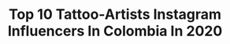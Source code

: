 ---
title: Top 10 Tattoo-Artists Instagram Influencers In Colombia In 2020
description: >-
  Find top tattoo-artists Instagram influencers in Colombia in 2020. Most popular hashtags: #tattooed #tattooartist #wolftattoo #blackandgrey.
platform: Instagram
profiles:
  - username: "sophie_suicide"
    fullname: >-
      Sophie Suicide 💋
    location: "Colombia"
    followers: 53582
    engagement: 225
    commentsToLikes: 0.094616
    id: ck5hgf21t2fj70i116egb4wh2
    verified: false
    hashtags: "#paintingaselfportraitchallenge"
  - username: "davidmention"
    fullname: >-
      Juan David Rendón
    location: "Colombia"
    followers: 73065
    engagement: 684
    commentsToLikes: 0.015418
    id: ck6tz0x3r70cq0j71cjio7jav
    verified: false
    hashtags: "#finalfantasyvii, #colombiaink, #rabbit, #matryoshka"
  - username: "hernanyepes_art"
    fullname: >-
      ⭕Hernan Yepes
    location: "Colombia"
    followers: 77952
    engagement: 229
    commentsToLikes: 0.029188
    id: ck5ho6cflp0o90i11ihe5z39i
    verified: false
    hashtags: "#blackandgreyink, #cheyennesolnova, #realisticart, #naturetattoo"
  - username: "pabon.art"
    fullname: >-
      Jhonatan Pabon
    location: "Colombia"
    followers: 30706
    engagement: 151
    commentsToLikes: 0.049323
    id: ck55osusa927v0i11ix4c50ni
    verified: false
    hashtags: "#filigrana, #mantra, #blue, #fangs"
  - username: "andarkness_tattoo"
    fullname: >-
      A n D a r k n e s s
    location: "Colombia"
    followers: 7486
    engagement: 604
    commentsToLikes: 0.087322
    id: ck6tz0z8h70oq0j71g2tvt1g9
    verified: false
    hashtags: "#dark, #hannyamask, #dogtattooportrait, #conceptartist"
  - username: "juanpajo"
    fullname: >-
      pajo
    location: "Colombia"
    followers: 95742
    engagement: 27
    commentsToLikes: 0.013757
    id: ck8szknvlotcq0j78wgn2bq4a
    verified: false
    hashtags: "#unmundoinciertown"
  - username: "taz_artist"
    fullname: >-
      TAZ.
    location: "Colombia"
    followers: 21350
    engagement: 297
    commentsToLikes: 0.039528
    id: ck8szl7i9ovjk0j78mm6kahwm
    verified: false
    hashtags: "#tattoogohan, #irezumi, #dragonballsuper, #tattoorealistic"
  - username: "stevetattoo1"
    fullname: >-
      •𝕾𝖙𝖊𝖛𝖊 𝕹𝖎ñ𝖔•
    location: "Colombia"
    followers: 39805
    engagement: 201
    commentsToLikes: 0.024329
    id: ck15ukzcznozd0i19saqgdsgb
    verified: false
    hashtags: "#blueink, #covid19, #headyaf, #kittens"
  - username: "sebastiangomeztattoo"
    fullname: >-
      Sebastian gomez zuluaga
    location: "Colombia"
    followers: 42837
    engagement: 224
    commentsToLikes: 0.049092
    id: ck15shueud2vg0i19ewqv6jcp
    verified: false
    hashtags: "#budismo, #tattoostyle, #tattooink, #tattooing"
  - username: "sergio_rojastattoo"
    fullname: >-
      Alejandro Rojas
    location: "Colombia"
    followers: 8117
    engagement: 387
    commentsToLikes: 0.037829
    id: ck136ne4i7chr0i19j50by89q
    verified: false
    hashtags: "#therockofages, #tradtattoos, #tattooworld, #merchandising"
---